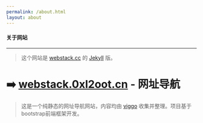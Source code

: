 ```yaml
---
permalink: /about.html
layout: about
---
```


#### 关于网站

--- 

> 这个网站是 [webstack.cc](https://github.com/WebStackPage/WebStackPage.github.io) 的 [Jekyll](https://jekyllrb.com/) 版。


# ➡️ [webstack.0xl2oot.cn](https://webstack.0xl2oot.cn/) - 网址导航


> 这是一个纯静态的网址导航网站，内容均由 [viggo](http://viggoz.com/) 收集并整理。项目基于bootstrap前端框架开发。

